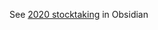 See [2020 stocktaking](https://github.com/JeremiahZhang/card_box/blob/master/world_labyrinth/Writor/2020-stocktaking.md) in Obsidian
